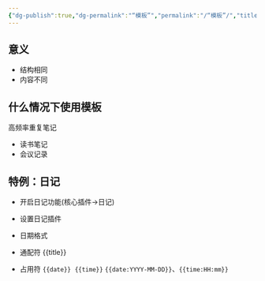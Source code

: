 ```yaml
---
{"dg-publish":true,"dg-permalink":"“模板”","permalink":"/“模板”/","title":"07 模板","tags":["技术","obsidian","难度/基础"]}
---
```


## 意义

* 结构相同
* 内容不同


## 什么情况下使用模板

高频率重复笔记

* 读书笔记
* 会议记录


## 特例：日记

* 开启日记功能(核心插件->日记)
- 设置日记插件
* 日期格式

- 通配符 {{title}}

- 占用符 `{{date}}`  `{{time}}` `{{date:YYYY-MM-DD}}`、`{{time:HH:mm}}`


